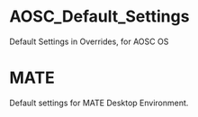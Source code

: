 AOSC_Default_Settings
=====================

Default Settings in Overrides, for AOSC OS

MATE
=====================
Default settings for MATE Desktop Environment.
